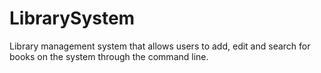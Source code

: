 # LibrarySystem

Library management system that allows users to add, edit and search for books on the system through the command line.
